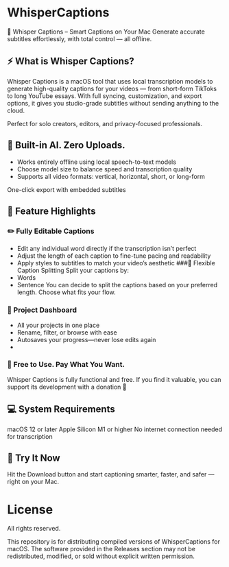 # WhisperCaptions
🎥 Whisper Captions – Smart Captions on Your Mac
Generate accurate subtitles effortlessly, with total control — all offline.

## ⚡️ What is Whisper Captions?
Whisper Captions is a macOS tool that uses local transcription models to generate high-quality captions for your videos — from short-form TikToks to long YouTube essays. With full syncing, customization, and export options, it gives you studio-grade subtitles without sending anything to the cloud.

Perfect for solo creators, editors, and privacy-focused professionals.

## 🧠 Built-in AI. Zero Uploads.
- Works entirely offline using local speech-to-text models
- Choose model size to balance speed and transcription quality
- Supports all video formats: vertical, horizontal, short, or long-form

One-click export with embedded subtitles

## 🎨 Feature Highlights
### ✏️ Fully Editable Captions
- Edit any individual word directly if the transcription isn’t perfect
- Adjust the length of each caption to fine-tune pacing and readability
- Apply styles to subtitles to match your video’s aesthetic
###🧩 Flexible Caption Splitting
Split your captions by:
- Words
- Sentence
You can decide to split the captions based on your preferred length. Choose what fits your flow.

### 📁 Project Dashboard
- All your projects in one place
- Rename, filter, or browse with ease
- Autosaves your progress—never lose edits again
- 
### 🎁 Free to Use. Pay What You Want.
Whisper Captions is fully functional and free. If you find it valuable, you can support its development with a donation 🙏

## 💻 System Requirements
macOS 12 or later
Apple Silicon M1 or higher
No internet connection needed for transcription

## 🚀 Try It Now
Hit the Download button and start captioning smarter, faster, and safer — right on your Mac.

# License
All rights reserved.

This repository is for distributing compiled versions of WhisperCaptions for macOS.
The software provided in the Releases section may not be redistributed, modified, or sold without explicit written permission.
